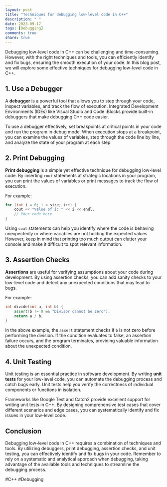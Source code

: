 ```yaml
---
layout: post
title: "Techniques for debugging low-level code in C++"
description: " "
date: 2023-09-17
tags: [Debugging]
comments: true
share: true
---
```


Debugging low-level code in C++ can be challenging and time-consuming. However, with the right techniques and tools, you can efficiently identify and fix bugs, ensuring the smooth execution of your code. In this blog post, we will explore some effective techniques for debugging low-level code in C++.

## 1. Use a Debugger

A **debugger** is a powerful tool that allows you to step through your code, inspect variables, and track the flow of execution. Integrated Development Environments (IDEs) like Visual Studio and Code::Blocks provide built-in debuggers that make debugging C++ code easier.

To use a debugger effectively, set breakpoints at critical points in your code and run the program in debug mode. When execution stops at a breakpoint, you can examine the values of variables, step through the code line by line, and analyze the state of your program at each step.

## 2. Print Debugging

**Print debugging** is a simple yet effective technique for debugging low-level code. By inserting `cout` statements at strategic locations in your program, you can print the values of variables or print messages to track the flow of execution.

For example:

```cpp
for (int i = 0; i < size; i++) {
    cout << "Value of i: " << i << endl;
    // Your code here
}
```

Using `cout` statements can help you identify where the code is behaving unexpectedly or where variables are not holding the expected values. However, keep in mind that printing too much output can clutter your console and make it difficult to spot relevant information.

## 3. Assertion Checks

**Assertions** are useful for verifying assumptions about your code during development. By using assertion checks, you can add sanity checks to your low-level code and detect any unexpected conditions that may lead to bugs.

For example:

```cpp
int divide(int a, int b) {
    assert(b != 0 && "Divisor cannot be zero");
    return a / b;
}
```

In the above example, the `assert` statement checks if `b` is not zero before performing the division. If the condition evaluates to false, an assertion failure occurs, and the program terminates, providing valuable information about the unexpected condition.

## 4. Unit Testing

Unit testing is an essential practice in software development. By writing **unit tests** for your low-level code, you can automate the debugging process and catch bugs early. Unit tests help you verify the correctness of individual components or functions in isolation.

Frameworks like Google Test and Catch2 provide excellent support for writing unit tests in C++. By designing comprehensive test cases that cover different scenarios and edge cases, you can systematically identify and fix issues in your low-level code.

## Conclusion

Debugging low-level code in C++ requires a combination of techniques and tools. By utilizing debuggers, print debugging, assertion checks, and unit testing, you can effectively identify and fix bugs in your code. Remember to rely on a systematic and analytical approach when debugging, taking advantage of the available tools and techniques to streamline the debugging process.

#C++ #Debugging